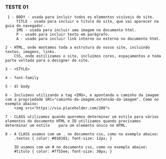 ### TESTE 01

     1 - BODY - usada para incluir todos os elementos visíveis do site.        
         TITLE - usada para incluir o título do site, que vai aparecer na guia do navegador.
         IMG - usada para incluir uma imagem no documento html.
         P - usado para incluir texto em parágrafo.
         A - usado para incluir link interno ou externo no documento html.

    2 - HTML, onde montamos toda a estrutura do nosso site, incluindo textos, imagens, links. 
        CSS, onde estilizamos o site, incluímos cores, espaçamentos e toda parte voltada para o designer do site.

    3 - <STYLE>

    4 - font-family

    5 - d) body

    6 - Incluímos utilizando a tag <IMG>, e apontando o caminho da imagem com a propriedade SRC="caminho-da-imagem.extensão-da-imagem". Como no exemplo abaixo:
        <img src="https://via.placeholder.com/200">

    7 - CLASS utilizamos quando queremos determinar um estilo para vários elementos do documento HTML e ID utilizamos quando precisamos determinar um estilo    para um elemento único no HTML. 

    8 - A CLASS usamos com um . no documento css, como no exemplo abaixo:
        .textos { color: #010101; font-size: 12px; }

        ID usamos com um # no documento css, como no exemplo abaixo:
        #titulo { color: #ff55ee; font-size: 30px; }